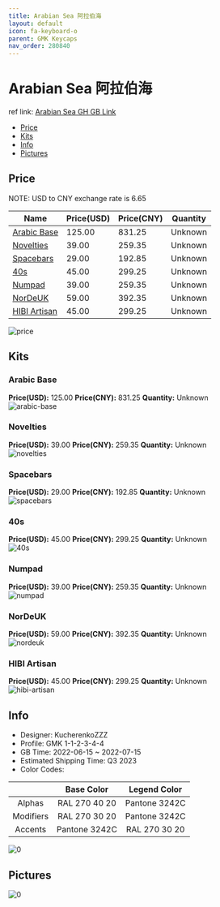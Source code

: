 ```yaml
---
title: Arabian Sea 阿拉伯海
layout: default
icon: fa-keyboard-o
parent: GMK Keycaps
nav_order: 280840
---
```


# Arabian Sea 阿拉伯海

ref link: [Arabian Sea GH GB Link](https://geekhack.org/index.php?topic=117523.0)

* [Price](#price)
* [Kits](#kits)
* [Info](#info)
* [Pictures](#pictures)

## Price

NOTE: USD to CNY exchange rate is 6.65

| Name          | Price(USD)   |  Price(CNY) | Quantity |
| ------------- | ------------ |  ---------- | -------- |
|[Arabic Base](#arabic-base)|125.00|831.25|Unknown|
|[Novelties](#novelties)|39.00|259.35|Unknown|
|[Spacebars](#spacebars)|29.00|192.85|Unknown|
|[40s](#40s)|45.00|299.25|Unknown|
|[Numpad](#numpad)|39.00|259.35|Unknown|
|[NorDeUK](#nordeuk)|59.00|392.35|Unknown|
|[HIBI Artisan](#hibi-artisan)|45.00|299.25|Unknown|

<img src="{{ 'assets/images/gmk-keycaps/Arabian-Sea/price.png' | relative_url }}" alt="price" class="image featured">

## Kits
### Arabic Base  
**Price(USD):** 125.00	**Price(CNY):** 831.25	**Quantity:** Unknown  
<img src="{{ 'assets/images/gmk-keycaps/Arabian-Sea/kits_pics/arabic-base.jpg' | relative_url }}" alt="arabic-base" class="image featured">

### Novelties  
**Price(USD):** 39.00	**Price(CNY):** 259.35	**Quantity:** Unknown  
<img src="{{ 'assets/images/gmk-keycaps/Arabian-Sea/kits_pics/novelties.jpg' | relative_url }}" alt="novelties" class="image featured">

### Spacebars  
**Price(USD):** 29.00	**Price(CNY):** 192.85	**Quantity:** Unknown  
<img src="{{ 'assets/images/gmk-keycaps/Arabian-Sea/kits_pics/spacebars.jpg' | relative_url }}" alt="spacebars" class="image featured">

### 40s  
**Price(USD):** 45.00	**Price(CNY):** 299.25	**Quantity:** Unknown  
<img src="{{ 'assets/images/gmk-keycaps/Arabian-Sea/kits_pics/40s.jpg' | relative_url }}" alt="40s" class="image featured">

### Numpad  
**Price(USD):** 39.00	**Price(CNY):** 259.35	**Quantity:** Unknown  
<img src="{{ 'assets/images/gmk-keycaps/Arabian-Sea/kits_pics/numpad.jpg' | relative_url }}" alt="numpad" class="image featured">

### NorDeUK  
**Price(USD):** 59.00	**Price(CNY):** 392.35	**Quantity:** Unknown  
<img src="{{ 'assets/images/gmk-keycaps/Arabian-Sea/kits_pics/nordeuk.jpg' | relative_url }}" alt="nordeuk" class="image featured">

### HIBI Artisan  
**Price(USD):** 45.00	**Price(CNY):** 299.25	**Quantity:** Unknown  
<img src="{{ 'assets/images/gmk-keycaps/Arabian-Sea/kits_pics/hibi-artisan.png' | relative_url }}" alt="hibi-artisan" class="image featured">

## Info
* Designer: KucherenkoZZZ  
* Profile: GMK 1-1-2-3-4-4  
* GB Time: 2022-06-15 ~ 2022-07-15  
* Estimated Shipping Time: Q3 2023  
* Color Codes:  

| |Base Color     | Legend Color
| :-------------: | :-------------: | :------------:
|Alphas|RAL 270 40 20|Pantone 3242C
|Modifiers|RAL 270 30 20|Pantone 3242C
|Accents|Pantone 3242C|RAL 270 30 20

<img src="{{ 'assets/images/gmk-keycaps/Arabian-Sea/0.jpg' | relative_url }}" alt="0" class="image featured">

## Pictures  
<img src="{{ 'assets/images/gmk-keycaps/Arabian-Sea/rendering_pics/0.jpg' | relative_url }}" alt="0" class="image featured">
